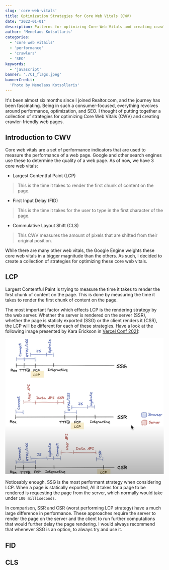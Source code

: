 ```yaml
---
slug: 'core-web-vitals'
title: Optimization Strategies for Core Web Vitals (CWV)
date: "2022-01-01"
description: Patterns for optimizing Core Web Vitals and creating crawler-friendly web pages.
author: 'Menelaos Kotsollaris'
categories:
  - 'core web vitails'
  - 'performance'
  - 'crawlers'
  - 'SEO'
keywords:
  - 'javascript'
banner: './CI_flags.jpeg'
bannerCredit:
  'Photo by Menelaos Kotsollaris'
---
```

It's been almost six months since I joined Realtor.com, and the journey has been fascinating. Being in such a consumer-focused, everything revolves around performance, optimization, and SEO. I thought of putting together a collection of strategies for optimizing Core Web Vitals (CWV) and creating crawler-friendly web pages.

## Introduction to CWV

Core web vitals are a set of performance indicators that are used to measure the performance of a web page. Google and other search engines use these to determine the quality of a web page. As of now, we have 3 core web vitals:

- Largest Contentful Paint (LCP)

> This is the time it takes to render the first chunk of content on the page.

- First Input Delay (FID)

> This is the time it takes for the user to type in the first character of the page.

- Commulative Layout Shift (CLS)

> This CWV measures the amount of pixels that are shifted from their original position.

While there are many other web vitals, the Google Engine weights these core web vitals in a bigger magnitude than the others. As such, I decided to create a collection of strategies for optimizing these core web vitals.

## LCP

Largest Contentful Paint is trying to measure the time it takes to render the first chunk of content on the page. This is done by measuring the time it takes to render the first chunk of content on the page. 

The most important factor which effects LCP is the rendering strategy by the web server. Whether the server is rendered on the server (SSR), whether the page is staticly exported (SSG) or the client renders it (CSR), the LCP will be different for each of these strategies. Have a look at the following image presented by Kara Erickson in [Vercel Conf 2021](https://www.youtube.com/watch?v=Nl4OwNhh2QI&t=760s):

![LCP - SSG vs SSR vs CSR](vercel_SSG_SSR_CSR.png)

Noticeably enough, SSG is the most performant strategy when considering LCP. When a page is statically exported, All it takes for a page to be rendered is requesting the page from the server, which normally would take under `100 milliseconds`.

In comparison, SSR and CSR (worst performing LCP strategy) have a much large difference in performance. These approaches require the server to render the page on the server and the client to run further computations that would further delay the page rendering. I would always recommend that whenever SSG is an option, to always try and use it.

## FID

## CLS
